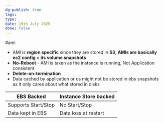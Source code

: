 ```yaml
---
dg-publish: true
tags: 
type: 
date: 19th July 2025
done: false
---
```

#ami
- AMI is **region specific** since they are stored in **S3**, **AMIs are basically ec2 config + its volume snapshots**
- **No-Reboot** - AMI is taken as the instance is running, Not Application consistent
- **Delete-on-termination** 
- Data cached by application or os might not be stored in ebs snapshots as it only cares about what stored in disks

| EBS Backed          | Instance Store backed |
| ------------------- | --------------------- |
| Supports Start/Stop | No Start/Stop         |
| Data kept in EBS    | Data loss at restart  |

